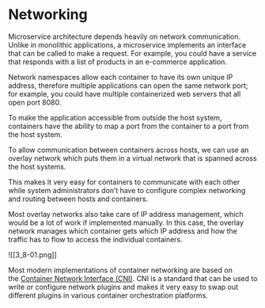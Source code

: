 # Networking

Microservice architecture depends heavily on network communication. Unlike in monolithic applications, a microservice implements an interface that can be called to make a request. For example, you could have a service that responds with a list of products in an e-commerce application.

Network namespaces allow each container to have its own unique IP address, therefore multiple applications can open the same network port; for example, you could have multiple containerized web servers that all open port 8080.

To make the application accessible from outside the host system, containers have the ability to map a port from the container to a port from the host system.

To allow communication between containers across hosts, we can use an overlay network which puts them in a virtual network that is spanned across the host systems.

This makes it very easy for containers to communicate with each other while system administrators don’t have to configure complex networking and routing between hosts and containers.

Most overlay networks also take care of IP address management, which would be a lot of work if implemented manually. In this case, the overlay network manages which container gets which IP address and how the traffic has to flow to access the individual containers.

![[3_8-01.png]]

Most modern implementations of container networking are based on the [Container Network Interface (CNI)](https://github.com/containernetworking/cni). CNI is a standard that can be used to write or configure network plugins and makes it very easy to swap out different plugins in various container orchestration platforms.